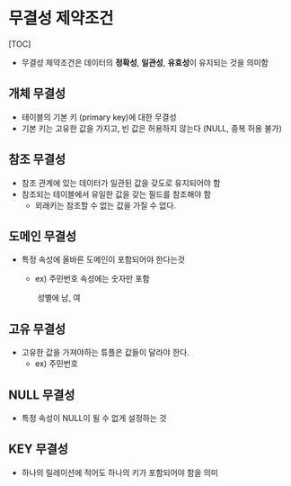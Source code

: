 # 무결성 제약조건

[TOC]

- 무결성 제약조건은 데이터의 **정확성**, **일관성**, **유효성**이 유지되는 것을 의미함



## 개체 무결성

- 테이블의 기본 키 (primary key)에 대한 무결성
- 기본 키는 고유한 값을 가지고, 빈 값은 허용하지 않는다 (NULL, 중복 허용 불가)



## 참조 무결성

- 참조 관계에 있는 데이터가 일관된 값을 갖도로 유지되어야 함
- 참조되는 테이블에서 유일한 값을 갖는 필드를 참조해야 함
  - 외래키는 참조할 수 없는 값을 가질 수 없다.



## 도메인 무결성

- 특정 속성에 올바른 도메인이 포함되어야 한다는것

  - ex) 주민번호 속성에는 숫자만 포함

    ​      성별에 남, 여



## 고유 무결성

- 고유한 값을 가져야하는 튜플은 값들이 달라야 한다.
  - ex) 주민번호



## NULL 무결성

- 특정 속성이 NULL이 될 수 없게 설정하는 것



## KEY 무결성

- 하나의 릴레이션에 적어도 하나의 키가 포함되어야 함을 의미